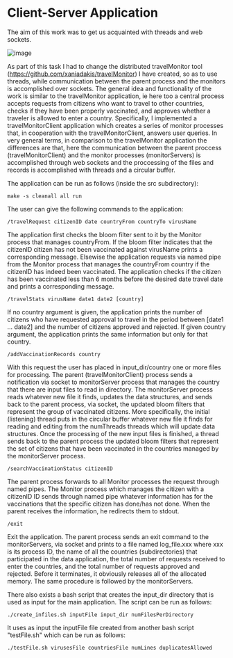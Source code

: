 # Client-Server Application
The aim of this work was to get us acquainted with threads and web sockets.

![image](https://user-images.githubusercontent.com/75081526/121636773-1701e180-ca91-11eb-8a5a-779287f3a513.png)

As part of this task I had to change the distributed travelMonitor tool (https://github.com/xaniadakis/travelMonitor) I have created, so as to use threads, while communication between the parent process and the monitors is accomplished over sockets. The general idea and functionality of the work is similar
to the travelMonitor application, ie here too a central process accepts requests from citizens who
want to travel to other countries, checks if they have been properly vaccinated, and 
approves whether a traveler is allowed to enter a country. Specifically, I implemented a 
travelMonitorClient application which creates a series of monitor processes that, in cooperation with the
travelMonitorClient, answers user queries. In very general terms, in comparison to the travelMonitor application the differences are that, here the communication between the parent proccess (travelMonitorClient) and the monitor processes (monitorServers) is accomplished through web sockets and the proccessing of the files and records is accomplished with threads and a circular buffer. 

The application can be run as follows (inside the src subdirectory):

    make -s cleanall all run

The user can give the following commands to the application:

    /travelRequest citizenID date countryFrom countryTo virusName

The application first checks the bloom filter sent to it by the Monitor process that manages countryFrom. If the bloom filter indicates that the citizenID citizen has not been vaccinated against virusName prints a corresponding message. Elsewise the application requests via named pipe from the Monitor process that manages the countryFrom country if the citizenID has indeed been vaccinated. The application checks if the citizen has been vaccinated less than 6 months before the desired date travel date and prints a corresponding message.

    /travelStats virusName date1 date2 [country]

If no country argument is given, the application prints the number of citizens who have requested approval to travel in the period between [date1 ... date2] and the number of citizens approved and rejected. If given country argument, the application prints the same information but only for that country.

    /addVaccinationRecords country

With this request the user has placed in input_dir/country one or more files for
processing. The parent (travelMonitorClient) process sends a notification via socket to
monitorServer process that manages the country that there are input files to read in
directory. The monitorServer process reads whatever new file it finds, updates the data structures, and
sends back to the parent process, via socket, the updated bloom filters that represent the
group of vaccinated citizens. More specifically, the initial (listening) thread puts in the circular
buffer whatever new file it finds for reading and editing from the numThreads threads which will
update data structures. Once the processing of the new input files is finished, a thread
sends back to the parent process the updated bloom filters that represent the set of citizens that
have been vaccinated in the countries managed by the monitorServer process.

    /searchVaccinationStatus citizenID

The parent process forwards to all Monitor processes the request through named pipes. The Monitor process which manages the citizen with a citizenID ID sends through named pipe whatever information has for the vaccinations that the specific citizen has done/has not done. When the parent receives the information, he redirects them to stdout.

    /exit

Exit the application. The parent process sends an exit command to the monitorServers, via socket and prints to a file named log_file.xxx
where xxx is its process ID, the name of all the countries (subdirectories) that participated in the
data application, the total number of requests received to enter the countries, and the total
number of requests approved and rejected. Before it terminates, it obviously releases all of the allocated memory. 
The same procedure is followed by the monitorServers.

There also exists a bash script that creates the input_dir directory that is used as input for the main application. The script can be run as follows:

    ./create_infiles.sh inputFile input_dir numFilesPerDirectory

It uses as input the inputFile file created from another bash script "testFile.sh" which can be run as follows:

    ./testFile.sh virusesFile countriesFile numLines duplicatesAllowed 
